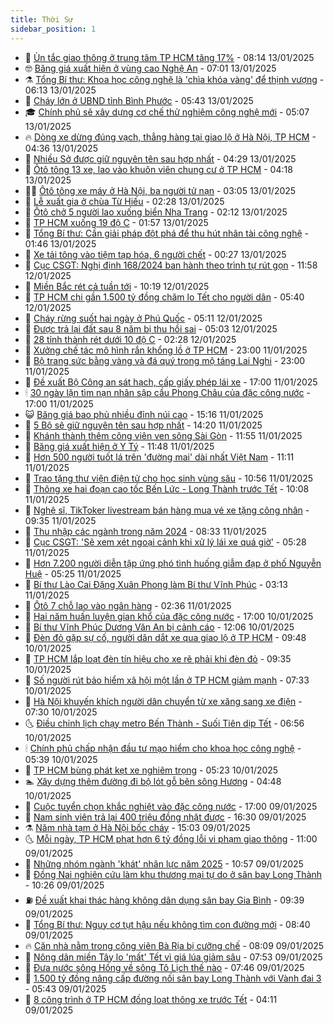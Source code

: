 ```yaml
---
title: Thời Sự
sidebar_position: 1
---
```


<!-- vnexpress-thoi-su:START -->
- 🦒 [Ùn tắc giao thông ở trung tâm TP HCM tăng 17%](https://vnexpress.net/un-tac-giao-thong-o-trung-tam-tp-hcm-tang-17-4838647.html) - 08:14 13/01/2025
- 🤓 [Băng giá xuất hiện ở vùng cao Nghệ An](https://vnexpress.net/bang-gia-xuat-hien-o-vung-cao-nghe-an-4838637.html) - 07:01 13/01/2025
- ⚗️ [Tổng Bí thư: Khoa học công nghệ là &#39;chìa khóa vàng&#39; để thịnh vượng](https://vnexpress.net/tong-bi-thu-khoa-hoc-cong-nghe-la-chia-khoa-vang-de-thinh-vuong-4838608.html) - 06:13 13/01/2025
- 🌊 [Cháy lớn ở UBND tỉnh Bình Phước](https://vnexpress.net/chay-lon-o-ubnd-tinh-binh-phuoc-4838630.html) - 05:43 13/01/2025
- 🎓 [Chính phủ sẽ xây dựng cơ chế thử nghiệm công nghệ mới](https://vnexpress.net/chinh-phu-se-xay-dung-co-che-thu-nghiem-cong-nghe-moi-4838557.html) - 05:07 13/01/2025
- 🔥 [Dòng xe dừng đúng vạch, thẳng hàng tại giao lộ ở Hà Nội, TP HCM](https://vnexpress.net/dong-xe-dung-dung-vach-thang-hang-tai-giao-lo-o-ha-noi-tp-hcm-4837933.html) - 04:36 13/01/2025
- 🦏 [Nhiều Sở được giữ nguyên tên sau hợp nhất](https://vnexpress.net/nhieu-so-duoc-giu-nguyen-ten-sau-hop-nhat-4838474.html) - 04:29 13/01/2025
- 👺 [Ôtô tông 13 xe, lao vào khuôn viên chung cư ở TP HCM](https://vnexpress.net/oto-tong-13-xe-lao-vao-khuon-vien-chung-cu-o-tp-hcm-4838590.html) - 04:18 13/01/2025
- 🧑‍🏫 [Ôtô tông xe máy ở Hà Nội, ba người tử nạn](https://vnexpress.net/oto-tong-xe-may-o-ha-noi-ba-nguoi-tu-nan-4838512.html) - 03:05 13/01/2025
- 🚦 [Lễ xuất gia ở chùa Từ Hiếu](https://vnexpress.net/le-xuat-gia-o-chua-tu-hieu-4838362.html) - 02:28 13/01/2025
- 🎉 [Ôtô chở 5 người lao xuống biển Nha Trang](https://vnexpress.net/oto-cho-5-nguoi-lao-xuong-bien-nha-trang-4838488.html) - 02:12 13/01/2025
- 🦒 [TP HCM xuống 19 độ C](https://vnexpress.net/tp-hcm-xuong-19-do-c-4838472.html) - 01:57 13/01/2025
- 🤗 [Tổng Bí thư: Cần giải pháp đột phá để thu hút nhân tài công nghệ](https://vnexpress.net/tong-bi-thu-can-giai-phap-dot-pha-de-thu-hut-nhan-tai-cong-nghe-4838456-tong-thuat.html) - 01:46 13/01/2025
- 💼 [Xe tải tông vào tiệm tạp hóa, 6 người chết](https://vnexpress.net/xe-tai-tong-vao-tiem-tap-hoa-6-nguoi-chet-4838429.html) - 00:27 13/01/2025
- 🤩 [Cục CSGT: Nghị định 168/2024 ban hành theo trình tự rút gọn](https://vnexpress.net/cuc-csgt-nghi-dinh-168-2024-ban-hanh-theo-trinh-tu-rut-gon-4838355.html) - 11:58 12/01/2025
- 🤡 [Miền Bắc rét cả tuần tới](https://vnexpress.net/mien-bac-ret-ca-tuan-toi-4838344.html) - 10:19 12/01/2025
- 💯 [TP HCM chi gần 1.500 tỷ đồng chăm lo Tết cho người dân](https://vnexpress.net/tp-hcm-chi-gan-1-500-ty-dong-cham-lo-tet-cho-nguoi-dan-4838277.html) - 05:40 12/01/2025
- 👺 [Cháy rừng suốt hai ngày ở Phú Quốc](https://vnexpress.net/chay-rung-suot-hai-ngay-o-phu-quoc-4838281.html) - 05:11 12/01/2025
- 🌮 [Được trả lại đất sau 8 năm bị thu hồi sai](https://vnexpress.net/duoc-tra-lai-dat-sau-8-nam-bi-thu-hoi-sai-4838284.html) - 05:03 12/01/2025
- 🥸 [28 tỉnh thành rét dưới 10 độ C](https://vnexpress.net/28-tinh-thanh-ret-duoi-10-do-c-4838232.html) - 02:28 12/01/2025
- 🐻 [Xưởng chế tác mô hình rắn khổng lồ ở TP HCM](https://vnexpress.net/xuong-che-tac-mo-hinh-ran-khong-lo-o-tp-hcm-4838175.html) - 23:00 11/01/2025
- 👀 [Bộ trang sức bằng vàng và đá quý trong mộ táng Lai Nghi](https://vnexpress.net/bo-trang-suc-bang-vang-va-da-quy-trong-mo-tang-lai-nghi-4838107.html) - 23:00 11/01/2025
- 🤔 [Đề xuất Bộ Công an sát hạch, cấp giấy phép lái xe](https://vnexpress.net/de-xuat-bo-cong-an-sat-hach-cap-giay-phep-lai-xe-4838199.html) - 17:00 11/01/2025
- 🕯 [30 ngày lặn tìm nạn nhân sập cầu Phong Châu của đặc công nước](https://vnexpress.net/30-ngay-lan-tim-nan-nhan-sap-cau-phong-chau-cua-dac-cong-nuoc-4834760.html) - 17:00 11/01/2025
- 😺 [Băng giá bao phủ nhiều đỉnh núi cao](https://vnexpress.net/bang-gia-bao-phu-nhieu-dinh-nui-cao-4838180.html) - 15:16 11/01/2025
- 🦆 [5 Bộ sẽ giữ nguyên tên sau hợp nhất](https://vnexpress.net/5-bo-se-giu-nguyen-ten-sau-hop-nhat-4838172.html) - 14:20 11/01/2025
- 🧰 [Khánh thành thêm công viên ven sông Sài Gòn](https://vnexpress.net/khanh-thanh-them-cong-vien-ven-song-sai-gon-4838150.html) - 11:55 11/01/2025
- 🦍 [Băng giá xuất hiện ở Y Tý](https://vnexpress.net/bang-gia-xuat-hien-o-y-ty-4838163.html) - 11:48 11/01/2025
- 🧰 [Hơn 500 người tuốt lá trên &#39;đường mai&#39; dài nhất Việt Nam](https://vnexpress.net/hon-500-nguoi-tuot-la-tren-duong-mai-dai-nhat-viet-nam-4838164.html) - 11:11 11/01/2025
- 💃 [Trao tặng thư viện điện tử cho học sinh vùng sâu](https://vnexpress.net/trao-tang-thu-vien-dien-tu-cho-hoc-sinh-vung-sau-4838006.html) - 10:56 11/01/2025
- 🧰 [Thông xe hai đoạn cao tốc Bến Lức - Long Thành trước Tết](https://vnexpress.net/thong-xe-hai-doan-cao-toc-ben-luc-long-thanh-truoc-tet-4838148.html) - 10:08 11/01/2025
- 🚀 [Nghệ sĩ, TikToker livestream bán hàng mua vé xe tặng công nhân](https://vnexpress.net/nghe-si-tiktoker-livestream-ban-hang-mua-ve-xe-tang-cong-nhan-4838142.html) - 09:35 11/01/2025
- 🎊 [Thu nhập các ngành trong năm 2024](https://vnexpress.net/thu-nhap-cac-nganh-trong-nam-2024-4838016.html) - 08:33 11/01/2025
- 🤭 [Cục CSGT: &#39;Sẽ xem xét ngoại cảnh khi xử lý lái xe quá giờ&#39;](https://vnexpress.net/cuc-csgt-se-xem-xet-ngoai-canh-khi-xu-ly-lai-xe-qua-gio-4838069.html) - 05:28 11/01/2025
- 🤗 [Hơn 7.200 người diễn tập ứng phó tình huống giẫm đạp ở phố Nguyễn Huệ](https://vnexpress.net/hon-7-200-nguoi-dien-tap-ung-pho-tinh-huong-giam-dap-o-pho-nguyen-hue-4838057.html) - 05:25 11/01/2025
- 🌈 [Bí thư Lào Cai Đặng Xuân Phong làm Bí thư Vĩnh Phúc](https://vnexpress.net/bi-thu-lao-cai-dang-xuan-phong-lam-bi-thu-vinh-phuc-4838024.html) - 03:13 11/01/2025
- 🦣 [Ôtô 7 chỗ lao vào ngân hàng](https://vnexpress.net/oto-7-cho-lao-vao-ngan-hang-4837952.html) - 02:36 11/01/2025
- 🎡 [Hai năm huấn luyện gian khổ của đặc công nước](https://vnexpress.net/hai-nam-huan-luyen-gian-kho-cua-dac-cong-nuoc-4836988.html) - 17:00 10/01/2025
- 🦏 [Bí thư Vĩnh Phúc Dương Văn An bị cảnh cáo](https://vnexpress.net/bi-thu-vinh-phuc-duong-van-an-bi-canh-cao-4837890.html) - 12:06 10/01/2025
- 🎊 [Đèn đỏ gặp sự cố, người dân dắt xe qua giao lộ ở TP HCM](https://vnexpress.net/den-do-gap-su-co-nguoi-dan-dat-xe-qua-giao-lo-o-tp-hcm-4837859.html) - 09:48 10/01/2025
- 🫶 [TP HCM lắp loạt đèn tín hiệu cho xe rẽ phải khi đèn đỏ](https://vnexpress.net/tp-hcm-lap-loat-den-tin-hieu-cho-xe-re-phai-khi-den-do-4837855.html) - 09:35 10/01/2025
- 🤔 [Số người rút bảo hiểm xã hội một lần ở TP HCM giảm mạnh](https://vnexpress.net/so-nguoi-rut-bao-hiem-xa-hoi-mot-lan-o-tp-hcm-giam-manh-4837789.html) - 07:33 10/01/2025
- 🤠 [Hà Nội khuyến khích người dân chuyển từ xe xăng sang xe điện](https://vnexpress.net/ha-noi-khuyen-khich-nguoi-dan-chuyen-tu-xe-xang-sang-xe-dien-4837759.html) - 07:30 10/01/2025
- 🌜 [Điều chỉnh lịch chạy metro Bến Thành - Suối Tiên dịp Tết](https://vnexpress.net/dieu-chinh-lich-chay-metro-ben-thanh-suoi-tien-dip-tet-4837769.html) - 06:56 10/01/2025
- 🕯 [Chính phủ chấp nhận đầu tư mạo hiểm cho khoa học công nghệ](https://vnexpress.net/chinh-phu-chap-nhan-dau-tu-mao-hiem-cho-khoa-hoc-cong-nghe-4837708.html) - 05:39 10/01/2025
- 🤔 [TP HCM bùng phát kẹt xe nghiêm trọng](https://vnexpress.net/tp-hcm-bung-phat-ket-xe-nghiem-trong-4837681.html) - 05:23 10/01/2025
- 🏊 [Xây dựng thêm đường đi bộ lót gỗ bên sông Hương](https://vnexpress.net/xay-dung-them-duong-di-bo-lot-go-ben-song-huong-4837710.html) - 04:48 10/01/2025
- 🌮 [Cuộc tuyển chọn khắc nghiệt vào đặc công nước](https://vnexpress.net/cuoc-tuyen-chon-khac-nghiet-vao-dac-cong-nuoc-4834757.html) - 17:00 09/01/2025
- 🫣 [Nam sinh viên trả lại 400 triệu đồng nhặt được](https://vnexpress.net/nam-sinh-vien-tra-lai-400-trieu-dong-nhat-duoc-4837537.html) - 16:30 09/01/2025
- ⚗️ [Năm nhà tạm ở Hà Nội bốc cháy](https://vnexpress.net/nam-nha-tam-o-ha-noi-boc-chay-4837523.html) - 15:03 09/01/2025
- 🌜 [Mỗi ngày, TP HCM phạt hơn 6 tỷ đồng lỗi vi phạm giao thông](https://vnexpress.net/moi-ngay-tp-hcm-phat-hon-6-ty-dong-loi-vi-pham-giao-thong-4837486.html) - 11:00 09/01/2025
- 🌁 [Những nhóm ngành &#39;khát&#39; nhân lực năm 2025](https://vnexpress.net/nhung-nhom-nganh-khat-nhan-luc-nam-2025-4837455.html) - 10:57 09/01/2025
- 🐲 [Đồng Nai nghiên cứu làm khu thương mại tự do ở sân bay Long Thành](https://vnexpress.net/dong-nai-nghien-cuu-lam-khu-thuong-mai-tu-do-o-san-bay-long-thanh-4837476.html) - 10:26 09/01/2025
- ⛽️ [Đề xuất khai thác hàng không dân dụng sân bay Gia Bình](https://vnexpress.net/de-xuat-khai-thac-hang-khong-dan-dung-san-bay-gia-binh-4837437.html) - 09:39 09/01/2025
- 🗽 [Tổng Bí thư: Nguy cơ tụt hậu nếu không tìm con đường mới](https://vnexpress.net/tong-bi-thu-nguy-co-tut-hau-neu-khong-tim-con-duong-moi-4837417.html) - 08:40 09/01/2025
- 🔥 [Căn nhà nằm trong công viên Bà Rịa bị cưỡng chế](https://vnexpress.net/can-nha-nam-trong-cong-vien-ba-ria-bi-cuong-che-4837381.html) - 08:09 09/01/2025
- 💯 [Nông dân miền Tây lo &#39;mất&#39; Tết vì giá lúa giảm sâu](https://vnexpress.net/nong-dan-mien-tay-lo-mat-tet-vi-gia-lua-giam-sau-4837361.html) - 07:53 09/01/2025
- 🦆 [Đưa nước sông Hồng về sông Tô Lịch thế nào](https://vnexpress.net/dua-nuoc-song-hong-ve-song-to-lich-the-nao-4837352.html) - 07:46 09/01/2025
- 🫣 [1.500 tỷ đồng nâng cấp đường nối sân bay Long Thành với Vành đai 3](https://vnexpress.net/1-500-ty-dong-nang-cap-duong-noi-san-bay-long-thanh-voi-vanh-dai-3-4837319.html) - 05:43 09/01/2025
- 🤡 [8 công trình ở TP HCM đồng loạt thông xe trước Tết](https://vnexpress.net/8-cong-trinh-o-tp-hcm-dong-loat-thong-xe-truoc-tet-4837247.html) - 04:11 09/01/2025<!-- vnexpress-thoi-su:END -->